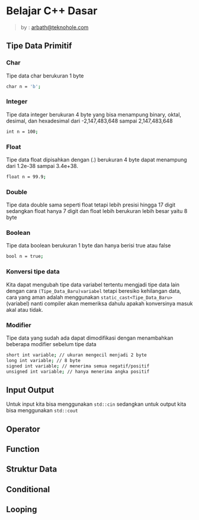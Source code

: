 # Belajar C++ Dasar
> by : arbath@teknohole.com

## Tipe Data Primitif

### Char
Tipe data char berukuran 1 byte
```bash
char n = 'b';
```
### Integer
Tipe data integer berukuran 4 byte yang bisa menampung binary, oktal, desimal, dan hexadesimal dari -2,147,483,648 sampai 2,147,483,648
```bash
int n = 100;
```
### Float
Tipe data float dipisahkan dengan (.) berukuran 4 byte dapat menampung dari  1.2e-38 sampai 3.4e+38.
```bash
float n = 99.9;
```
### Double
Tipe data double sama seperti float tetapi lebih presisi hingga 17 digit sedangkan float hanya 7 digit dan float lebih berukuran lebih besar yaitu 8 byte
### Boolean
Tipe data boolean berukuran 1 byte dan hanya berisi true atau false
```bash
bool n = true;
```
### Konversi tipe data
Kita dapat mengubah tipe data variabel tertentu mengjadi tipe data lain dengan cara
`(Tipe_Data_Baru)variabel` tetapi beresiko kehilangan data, cara yang aman adalah menggunakan `static_cast<Tipe_Data_Baru>`(variabel) nanti compiler akan memeriksa dahulu apakah konversinya masuk akal atau tidak.
### Modifier
Tipe data yang sudah ada dapat dimodifikasi dengan menambahkan beberapa modifier sebelum tipe data
```bash
short int variable; // ukuran mengecil menjadi 2 byte
long int variable; // 8 byte
signed int variable; // menerima semua negatif/positif
unsigned int variable; // hanya menerima angka positif
```

## Input Output
Untuk input kita bisa menggunakan `std::cin` sedangkan untuk output kita bisa menggunakan `std::cout`

## Operator
## Function
## Struktur Data
## Conditional
## Looping